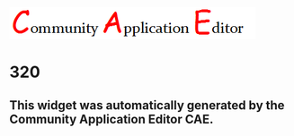 ![CAE](https://github.com/PhilCAEOrg/frontendComponent-320/blob/gh-pages/img/logo.png)  

320
===================


This widget was automatically generated by the Community Application Editor CAE.  
---------------

